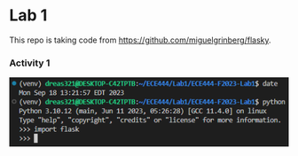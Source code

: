 # Lab 1
This repo is taking code from https://github.com/miguelgrinberg/flasky. 

### Activity 1
![Screenshot](screenshots/activity1.png)